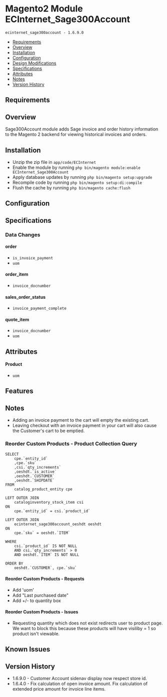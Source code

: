 # Magento2 Module ECInternet_Sage300Account
``ecinternet_sage300account - 1.6.9.0``

- [Requirements](#requirements-header)
- [Overview](#overview-header)
- [Installation](#installation-header)
- [Configuration](#configuration-header)
- [Design Modifications](#design-modifications-header)
- [Specifications](#specifications-header)
- [Attributes](#attributes-header)
- [Notes](#notes-header)
- [Version History](#version-history-header)

## Requirements

## Overview
Sage300Account module adds Sage invoice and order history information to the Magento 2 backend for viewing historical invoices and orders.

## Installation
- Unzip the zip file in `app/code/ECInternet`
- Enable the module by running `php bin/magento module:enable ECInternet_Sage300Account`
- Apply database updates by running `php bin/magento setup:upgrade`
- Recompile code by running `php bin/magento setup:di:compile`
- Flush the cache by running `php bin/magento cache:flush`

## Configuration

## Specifications
### Data Changes
#### order
- `is_invoice_payment`
- `uom`
#### order_item
- `invoice_docnumber`
#### sales_order_status
- `invoice_payment_complete`
#### quote_item
- `invoice_docnumber`
- `uom`

## Attributes
#### Product
- `uom`

## Features

## Notes
- Adding an invoice payment to the cart will empty the existing cart.
- Leaving checkout with an invoice payment in your cart will also cause the Customer's cart to be emptied.

### Reorder Custom Products - Product Collection Query
```
SELECT
	cpe.`entity_id`
	,cpe.`sku`
	,csi.`qty_increments`
	,oeshdt.`is_active`
	,oeshdt.`CUSTOMER`
	,oeshdt.`SHIPDATE`
FROM
	catalog_product_entity cpe

LEFT OUTER JOIN
	cataloginventory_stock_item csi
ON
	cpe.`entity_id` = csi.`product_id`

LEFT OUTER JOIN
	ecinternet_sage300account_oeshdt oeshdt
ON
	cpe.`sku` = oeshdt.`ITEM`

WHERE
	csi.`product_id` IS NOT NULL
	AND csi.`qty_increments` > 0
	AND oeshdt.`ITEM` IS NOT NULL

ORDER BY
	oeshdt.`CUSTOMER`, cpe.`sku`
```

#### Reorder Custom Products - Requests
- Add 'uom'
- Add "Last purchased date"
- Add +/- to quantity box
#### Reorder Custom Products - Issues
- Requesting quantity which does not exist redirects user to product page.  We want to block this because these products will have visiliby = 1 so product isn't viewable.

## Known Issues

## Version History
- 1.6.9.0 - Customer Account sidenav display now respect store id.
- 1.6.4.0 - Fix calculation of open invoice amount.  Fix calculation of extended price amount for invoice line items. 
